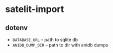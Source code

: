 # satelit-import

## dotenv
- `DATABASE_URL` – path to sqlite db
- `ANIDB_DUMP_DIR` – path to dir with anidb dumps
